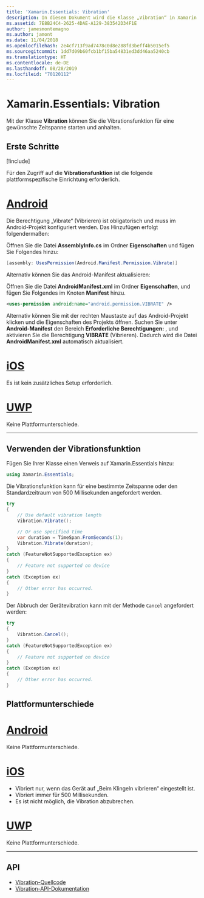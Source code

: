 ```yaml
---
title: 'Xamarin.Essentials: Vibration'
description: In diesem Dokument wird die Klasse „Vibration“ in Xamarin.Essentials beschrieben, mit der Sie die Vibrationsfunktion für eine gewünschte Zeitspanne starten und anhalten können.
ms.assetid: 7E8B24C4-2625-4DAE-A129-383542D34F1E
author: jamesmontemagno
ms.author: jamont
ms.date: 11/04/2018
ms.openlocfilehash: 2e4cf713f9ad7478c0d8e288fd3beff4b5015ef5
ms.sourcegitcommit: 1dd7d09b60fcb1bf15ba54831ed3dd46aa5240cb
ms.translationtype: HT
ms.contentlocale: de-DE
ms.lasthandoff: 08/28/2019
ms.locfileid: "70120112"
---
```

# <a name="xamarinessentials-vibration"></a>Xamarin.Essentials: Vibration

Mit der Klasse **Vibration** können Sie die Vibrationsfunktion für eine gewünschte Zeitspanne starten und anhalten.

## <a name="get-started"></a>Erste Schritte

[!include[](~/essentials/includes/get-started.md)]

Für den Zugriff auf die **Vibrationsfunktion** ist die folgende plattformspezifische Einrichtung erforderlich.

# <a name="androidtabandroid"></a>[Android](#tab/android)

Die Berechtigung „Vibrate“ (Vibrieren) ist obligatorisch und muss im Android-Projekt konfiguriert werden. Das Hinzufügen erfolgt folgendermaßen:

Öffnen Sie die Datei **AssemblyInfo.cs** im Ordner **Eigenschaften** und fügen Sie Folgendes hinzu:

```csharp
[assembly: UsesPermission(Android.Manifest.Permission.Vibrate)]
```

Alternativ können Sie das Android-Manifest aktualisieren:

Öffnen Sie die Datei **AndroidManifest.xml** im Ordner **Eigenschaften**, und fügen Sie Folgendes im Knoten **Manifest** hinzu.

```xml
<uses-permission android:name="android.permission.VIBRATE" />
```

Alternativ können Sie mit der rechten Maustaste auf das Android-Projekt klicken und die Eigenschaften des Projekts öffnen. Suchen Sie unter **Android-Manifest** den Bereich **Erforderliche Berechtigungen:** , und aktivieren Sie die Berechtigung **VIBRATE** (Vibrieren). Dadurch wird die Datei **AndroidManifest.xml** automatisch aktualisiert.

# <a name="iostabios"></a>[iOS](#tab/ios)

Es ist kein zusätzliches Setup erforderlich.

# <a name="uwptabuwp"></a>[UWP](#tab/uwp)

Keine Plattformunterschiede.

-----

## <a name="using-vibration"></a>Verwenden der Vibrationsfunktion

Fügen Sie Ihrer Klasse einen Verweis auf Xamarin.Essentials hinzu:

```csharp
using Xamarin.Essentials;
```

Die Vibrationsfunktion kann für eine bestimmte Zeitspanne oder den Standardzeitraum von 500 Millisekunden angefordert werden.

```csharp
try
{
    // Use default vibration length
    Vibration.Vibrate();

    // Or use specified time
    var duration = TimeSpan.FromSeconds(1);
    Vibration.Vibrate(duration);
}
catch (FeatureNotSupportedException ex)
{
    // Feature not supported on device
}
catch (Exception ex)
{
    // Other error has occurred.
}
```

Der Abbruch der Gerätevibration kann mit der Methode `Cancel` angefordert werden:

```csharp
try
{
    Vibration.Cancel();
}
catch (FeatureNotSupportedException ex)
{
    // Feature not supported on device
}
catch (Exception ex)
{
    // Other error has occurred.
}
```

## <a name="platform-differences"></a>Plattformunterschiede

# <a name="androidtabandroid"></a>[Android](#tab/android)

Keine Plattformunterschiede.

# <a name="iostabios"></a>[iOS](#tab/ios)

- Vibriert nur, wenn das Gerät auf „Beim Klingeln vibrieren“ eingestellt ist.
- Vibriert immer für 500 Millisekunden.
- Es ist nicht möglich, die Vibration abzubrechen.

# <a name="uwptabuwp"></a>[UWP](#tab/uwp)

Keine Plattformunterschiede.

-----

## <a name="api"></a>API

- [Vibration-Quellcode](https://github.com/xamarin/Essentials/tree/master/Xamarin.Essentials/Vibration)
- [Vibration-API-Dokumentation](xref:Xamarin.Essentials.Vibration)
